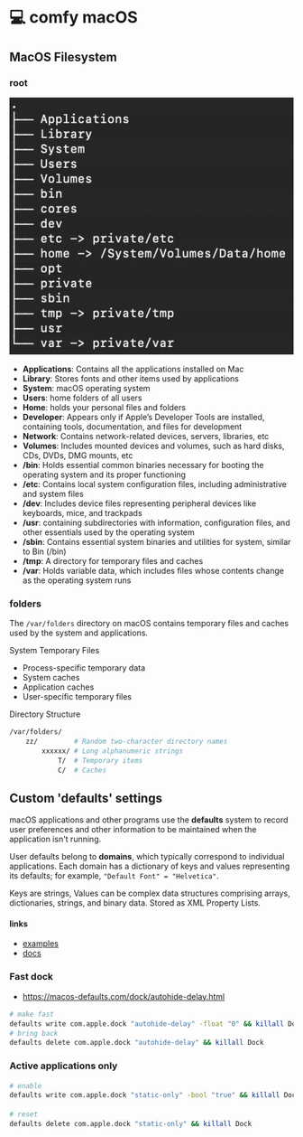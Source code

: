 # 💻 comfy macOS

## MacOS Filesystem

### root

![](../../../../aaa-assets/comfy-macos-1.png)

* **Applications**: Contains all the applications installed on Mac
* **Library**: Stores fonts and other items used by applications
* **System**: macOS operating system
* **Users**: home folders of all users
* **Home**: holds your personal files and folders
* **Developer**: Appears only if Apple’s Developer Tools are installed, containing tools, documentation, and files for development
* **Network**: Contains network-related devices, servers, libraries, etc
* **Volumes**: Includes mounted devices and volumes, such as hard disks, CDs, DVDs, DMG mounts, etc
* **/bin**: Holds essential common binaries necessary for booting the operating system and its proper functioning
* **/etc**: Contains local system configuration files, including administrative and system files
* **/dev**: Includes device files representing peripheral devices like keyboards, mice, and trackpads
* **/usr**: containing subdirectories with information, configuration files, and other essentials used by the operating system
* **/sbin**: Contains essential system binaries and utilities for system, similar to Bin (/bin)
* **/tmp**: A directory for temporary files and caches
* **/var**: Holds variable data, which includes files whose contents change as the operating system runs

### folders

The `/var/folders` directory on macOS contains temporary files and caches used by the system and applications. 

System Temporary Files

- Process-specific temporary data
- System caches
- Application caches
- User-specific temporary files

Directory Structure

```bash
/var/folders/
    zz/         # Random two-character directory names
        xxxxxx/ # Long alphanumeric strings
            T/  # Temporary items
            C/  # Caches
```

## Custom 'defaults' settings

macOS applications and other programs use the **defaults** system to record user preferences and other information to be maintained when the application isn't running.

User defaults belong to **domains**, which typically correspond to individual applications. Each domain has a dictionary of keys and values representing its defaults; for example, `"Default Font" = "Helvetica"`. 

Keys are strings, Values can be complex data structures comprising arrays, dictionaries, strings, and binary data. Stored as XML Property Lists.

#### links

 - [examples](https://macos-defaults.com/)
 - [docs](https://www.real-world-systems.com/docs/defaults.1.html)

### Fast dock

- https://macos-defaults.com/dock/autohide-delay.html

```bash
# make fast
defaults write com.apple.dock "autohide-delay" -float "0" && killall Dock
# bring back
defaults delete com.apple.dock "autohide-delay" && killall Dock
```

### Active applications only

```sh
# enable
defaults write com.apple.dock "static-only" -bool "true" && killall Dock

# reset
defaults delete com.apple.dock "static-only" && killall Dock
```
